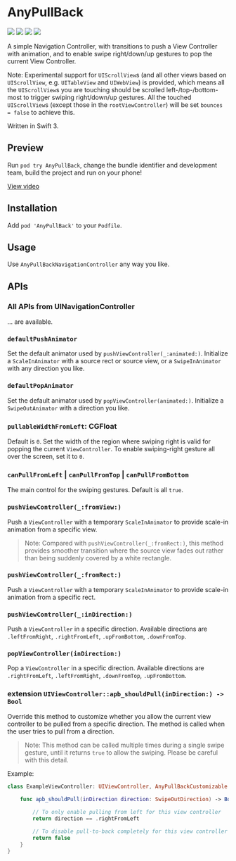 # AnyPullBack
![](https://img.shields.io/cocoapods/v/AnyPullBack.svg)
![](https://img.shields.io/cocoapods/p/AnyPullBack.svg)
![](https://img.shields.io/cocoapods/l/AnyPullBack.svg)
![](https://img.shields.io/github/stars/vhyme/AnyPullBack.svg?style=social&label=Star)

A simple Navigation Controller, with transitions to push a View Controller with animation, and to enable swipe right/down/up gestures to pop the current View Controller.

Note: Experimental support for `UIScrollView`s (and all other views based on `UIScrollView`, e.g. `UITableView` and `UIWebView`) is provided, which means all the `UIScrollView`s you are touching should be scrolled left-/top-/bottom-most to trigger swiping right/down/up gestures. All the touched `UIScrollView`s (except those in the `rootViewController`) will be set `bounces = false` to achieve this.

Written in Swift 3.

## Preview

Run `pod try AnyPullBack`, change the bundle identifier and development team, build the project and run on your phone!

[View video](https://raw.githubusercontent.com/vhyme/AnyPullBack/master/preview.mp4)

## Installation

Add `pod 'AnyPullBack'` to your `Podfile`.

## Usage

Use `AnyPullBackNavigationController` any way you like.

## APIs

### All APIs from UINavigationController

... are available.

### `defaultPushAnimator`

Set the default animator used by `pushViewController(_:animated:)`. Initialize a `ScaleInAnimator` with a source rect or source view, or a `SwipeInAnimator` with any direction you like.

### `defaultPopAnimator`

Set the default animator used by `popViewController(animated:)`. Initialize a `SwipeOutAnimator` with a direction you like.

### `pullableWidthFromLeft`: CGFloat

Default is `0`. Set the width of the region where swiping right is valid for popping the current `ViewController`. To enable swiping-right gesture all over the screen, set it to `0`.

### `canPullFromLeft` | `canPullFromTop` | `canPullFromBottom`

The main control for the swiping gestures. Default is all `true`.

### `pushViewController(_:fromView:)`

Push a `ViewController` with a temporary `ScaleInAnimator` to provide scale-in animation from a specific view. 

> Note: Compared with `pushViewController(_:fromRect:)`, this method provides smoother transition where the source view fades out rather than being suddenly covered by a white rectangle. 

### `pushViewController(_:fromRect:)`

Push a `ViewController` with a temporary `ScaleInAnimator` to provide scale-in animation from a specific rect.

### `pushViewController(_:inDirection:)`

Push a `ViewController` in a specific direction. Available directions are `.leftFromRight`, `.rightFromLeft`, `.upFromBottom`, `.downFromTop`.

### `popViewController(inDirection:)`

Pop a `ViewController` in a specific direction. Available directions are `.rightFromLeft`, `.leftFromRight`, `.downFromTop`, `.upFromBottom`.

### extension `UIViewController::apb_shouldPull(inDirection:) -> Bool`

Override this method to customize whether you allow the current view controller to be pulled from a specific direction. The method is called when the user tries to pull from a direction. 

> Note: This method can be called multiple times during a single swipe gesture, until it returns `true` to allow the swiping. Please be careful with this detail.

Example: 

```swift
class ExampleViewController: UIViewController, AnyPullBackCustomizable {
    
    func apb_shouldPull(inDirection direction: SwipeOutDirection) -> Bool {

        // To only enable pulling from left for this view controller
        return direction == .rightFromLeft

        // To disable pull-to-back completely for this view controller
        return false
    }
}
```